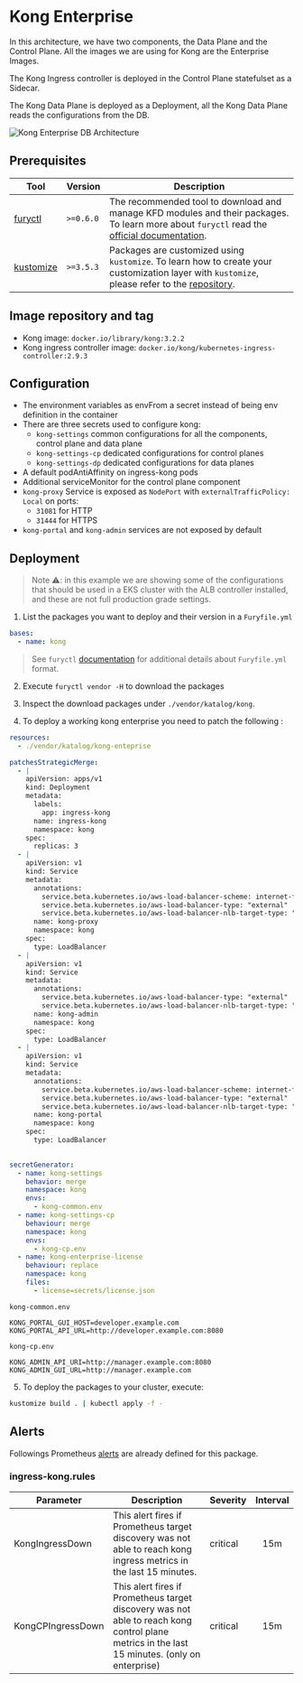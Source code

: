 # Kong Enterprise

In this architecture, we have two components, the Data Plane and the Control Plane. All the images we are using for
Kong are the Enterprise Images.

The Kong Ingress controller is deployed in the Control Plane statefulset as a Sidecar.

The Kong Data Plane is deployed as a Deployment, all the Kong Data Plane reads the configurations from the DB.

![Kong Enterprise DB Architecture](../../docs/images/deployment-classic-distributed.png)

## Prerequisites

| Tool                        | Version   | Description                                                                                                                                                    |
| --------------------------- | --------- | -------------------------------------------------------------------------------------------------------------------------------------------------------------- |
| [furyctl][furyctl-repo]     | `>=0.6.0` | The recommended tool to download and manage KFD modules and their packages. To learn more about `furyctl` read the [official documentation][furyctl-repo].     |
| [kustomize][kustomize-repo] | `>=3.5.3` | Packages are customized using `kustomize`. To learn how to create your customization layer with `kustomize`, please refer to the [repository][kustomize-repo]. |

## Image repository and tag

* Kong image: `docker.io/library/kong:3.2.2`
* Kong ingress controller image: `docker.io/kong/kubernetes-ingress-controller:2.9.3`

## Configuration

- The environment variables as envFrom a secret instead of being env definition in the container
- There are three secrets used to configure kong:
  - `kong-settings` common configurations for all the components, control plane and data plane
  - `kong-settings-cp` dedicated configurations for control planes
  - `kong-settings-dp` dedicated configurations for data planes
- A default podAntiAffinity on ingress-kong pods
- Additional serviceMonitor for the control plane component
- `kong-proxy` Service is exposed as `NodePort` with  `externalTrafficPolicy: Local` on ports:
  - `31081` for HTTP
  - `31444` for HTTPS
- `kong-portal` and `kong-admin` services are not exposed by default

## Deployment

> Note :warning:: in this example we are showing some of the configurations that should be used in a EKS cluster with the ALB controller installed, and these are not full production grade settings.

1. List the packages you want to deploy and their version in a `Furyfile.yml`

```yaml
bases:
  - name: kong
```

> See `furyctl` [documentation][furyctl-repo] for additional details about `Furyfile.yml` format.

2. Execute `furyctl vendor -H` to download the packages

3. Inspect the download packages under `./vendor/katalog/kong`.

4. To deploy a working kong enterprise you need to patch the following :

```yaml
resources:
  - ./vendor/katalog/kong-enteprise

patchesStrategicMerge:
  - |
    apiVersion: apps/v1
    kind: Deployment
    metadata:
      labels:
        app: ingress-kong
      name: ingress-kong
      namespace: kong
    spec:
      replicas: 3
  - |
    apiVersion: v1
    kind: Service
    metadata:
      annotations:
        service.beta.kubernetes.io/aws-load-balancer-scheme: internet-facing
        service.beta.kubernetes.io/aws-load-balancer-type: "external"
        service.beta.kubernetes.io/aws-load-balancer-nlb-target-type: "instance"
      name: kong-proxy
      namespace: kong
    spec:
      type: LoadBalancer
  - |
    apiVersion: v1
    kind: Service
    metadata:
      annotations:
        service.beta.kubernetes.io/aws-load-balancer-type: "external"
        service.beta.kubernetes.io/aws-load-balancer-nlb-target-type: "instance"
      name: kong-admin
      namespace: kong
    spec:
      type: LoadBalancer
  - |
    apiVersion: v1
    kind: Service
    metadata:
      annotations:
        service.beta.kubernetes.io/aws-load-balancer-scheme: internet-facing
        service.beta.kubernetes.io/aws-load-balancer-type: "external"
        service.beta.kubernetes.io/aws-load-balancer-nlb-target-type: "instance"
      name: kong-portal
      namespace: kong
    spec:
      type: LoadBalancer
  

secretGenerator:
  - name: kong-settings
    behavior: merge
    namespace: kong
    envs:
      - kong-common.env
  - name: kong-settings-cp
    behaviour: merge
    namespace: kong
    envs:
      - kong-cp.env
  - name: kong-enterprise-license
    behaviour: replace
    namespace: kong
    files:
      - license=secrets/license.json
```

`kong-common.env`
```dotenv
KONG_PORTAL_GUI_HOST=developer.example.com
KONG_PORTAL_API_URL=http://developer.example.com:8080
```

`kong-cp.env`
```dotenv
KONG_ADMIN_API_URI=http://manager.example.com:8080
KONG_ADMIN_GUI_URL=http://manager.example.com
```

5. To deploy the packages to your cluster, execute:

```bash
kustomize build . | kubectl apply -f -
```

## Alerts

Followings Prometheus [alerts](https://prometheus.io/docs/prometheus/latest/configuration/alerting_rules/) are already defined for this package.

### ingress-kong.rules
| Parameter | Description | Severity | Interval |
|------|-------------|----------|:-----:|
| KongIngressDown | This alert fires if Prometheus target discovery was not able to reach kong ingress metrics in the last 15 minutes. | critical | 15m |
| KongCPIngressDown | This alert fires if Prometheus target discovery was not able to reach kong control plane metrics in the last 15 minutes. (only on enterprise) | critical | 15m |

<!-- Links -->

[furyctl-repo]: https://github.com/sighupio/furyctl
[kustomize-repo]: https://github.com/kubernetes-sigs/kustomize